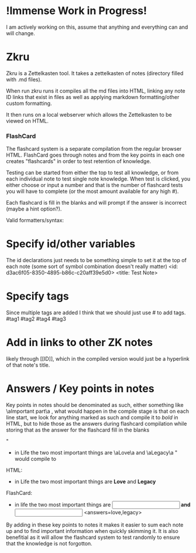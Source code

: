 # !Immense Work in Progress!
I am actively working on this, assume that anything and everything can and will change.




# Zkru

Zkru is a Zettelkasten tool. It takes a zettelkasten of notes (directory filled with .md files).

When run zkru runs it compiles all the md files into HTML, linking any note ID links that exist in files as well as applying markdown formatting/other custom formatting.

It then runs on a local webserver which allows the Zettelkasten to be viewed on HTML.





### FlashCard

The flashcard system is a separate compilation from the regular browser HTML. FlashCard goes through notes and from the key points in each one creates "flashcards" in order
to test retention of knowledge.

Testing can be started from either the top to test all knowledge, or from each individual note to test single note knowledge.
When test is clicked, you either choose or input a number and that is the number of flashcard tests you will have to complete (or the most amount available for any high #).

Each flashcard is fill in the blanks and will prompt if the answer is incorrect (maybe a hint option?).

Valid formatters/syntax:

# Specify id/other variables
The id declarations just needs to be something simple to set it at the top of each note (some sort of symbol combination doesn't really matter)
<id: d3ac6f05-8350-4895-b86c-c20aff39e5d0>
<title: Test Note>

# Specify tags
Since multiple tags are added I think that we should just use # to add tags.
#tag1 #tag2
#tag4 #tag3

# Add in links to other ZK notes
likely through  [[ID]], which in the compiled version would just be a hyperlink of that note's title.


# Answers / Key points in notes
Key points in notes should be denominated as such, either something like \aImportant part\a , what would happen in the compile stage
is that on each line start, we look for anything marked as such and compile it to *bold* in HTML, but to hide those as the answers during flashcard compilation while storing that as the answer for the flashcard fill in the blanks

"
- in Life the two most important things are \aLove\a and \aLegacy\a
"
would compile to

HTML:
- in Life the two most important things are **Love** and **Legacy**

FlashCard:
- in life the two most important things are <input>____</input> and <input>____</input>
<answers=love,legacy>

By adding in these key points to notes it makes it easier to sum each note up and to find important information when quickly skimming it. It is also benefitial as it will allow the flashcard system to test randomly to ensure that
the knowledge is not forgotton.
